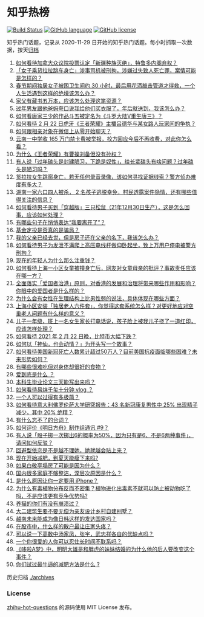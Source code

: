 # 知乎热榜
[![Build Status](https://github.com/ToWeLong/zhihu-hot-questions/workflows/CI/badge.svg)](https://github.com/ToWeLong/zhihu-hot-questions/actions)
[![GitHub language](https://img.shields.io/badge/language-golang-orange.svg)](https://golang.org/)
[![GitHub license](https://img.shields.io/github/license/ToWeLong/zhihu-hot-questions)](https://github.com/ToWeLong/zhihu-hot-questions/blob/main/LICENSE)

知乎热门话题，记录从 2020-11-29 日开始的知乎热门话题。每小时抓取一次数据，按天[归档](./archives)

<!-- BEGIN -->

1. [如何看待加拿大众议院投票认定「新疆种族灭绝」，特鲁多内阁弃权？](https://www.zhihu.com/question/445945386)
1. [「女子乘货拉拉跳车身亡」涉事司机被刑拘，涉嫌过失致人死亡罪，案情可能是怎样的？](https://www.zhihu.com/question/445981125)
1. [春节期间独居女子被困卫生间约 30 小时，最后用花洒敲击管道才得救，一个人生活遇到这样的绝境该怎么办？](https://www.zhihu.com/question/445102164)
1. [家父有藏书五万本，应该怎么处理这笔资源？](https://www.zhihu.com/question/445645653)
1. [过年男友跟他爸妈夸口说我给他们买衣服了，年后就送到，我该怎么办？](https://www.zhihu.com/question/445509834)
1. [如何看唐家三少的作品斗五被定名为《斗罗大陆V重生唐三》？](https://www.zhihu.com/question/445447806)
1. [如何看待 2 月 22 日虎牙《王者荣耀》主播吕德华与某女路人玩家间的争执？](https://www.zhihu.com/question/445700668)
1. [如何跟相亲对象在微信上从零开始聊天？](https://www.zhihu.com/question/265792380)
1. [云南一中学收 165 万门禁卡费被举报，校方回应今后不再收费，对此你怎么看？](https://www.zhihu.com/question/445737309)
1. [为什么《王者荣耀》有曹操刘备但没有孙权？](https://www.zhihu.com/question/445426169)
1. [有人说「过年磕头是封建陋习，下跪是奴性」，给长辈磕头有啥问题？过年磕头是陋习吗？](https://www.zhihu.com/question/367268909)
1. [货拉拉女生跳窗身亡，若无任何录音录像，该如何寻找证据线索？警方侦办难度有多大？](https://www.zhihu.com/question/445878685)
1. [湖南一家六口四人被杀， 2 名孩子逃脱幸免，村民透露案件隐情，还有哪些值得关注的信息？](https://www.zhihu.com/question/445726362)
1. [如何看待男子买到「穿越版」三只松鼠（21年12月30日生产），这是怎么回事，应该如何处理？](https://www.zhihu.com/question/445543821)
1. [有哪些句子在悄悄表达“我要离开了”？](https://www.zhihu.com/question/440637432)
1. [基金定投是否真的是骗局？](https://www.zhihu.com/question/21896324)
1. [我的父亲已经去世，但是房子还在父亲的名下，我该怎么办？](https://www.zhihu.com/question/444363719)
1. [如何看待男子为发泄不满爬上高压电线杆做仰卧起坐，致上万用户停电被警方刑拘？](https://www.zhihu.com/question/445926800)
1. [现在的年轻人为什么那么注重钱？](https://www.zhihu.com/question/440570935)
1. [如何看待上海一小区女童被撞身亡后，网友对女童母亲的批评？事故责任应该在哪一方？](https://www.zhihu.com/question/445872757)
1. [全面落实「爱国者治港」原则，对香港的发展和治理将带来哪些作用和影响？你眼中的爱国者是什么样的？](https://www.zhihu.com/question/445782320)
1. [为什么会有女性在生理结构上比男性弱的说法，具体体现在哪些方面？](https://www.zhihu.com/question/444357475)
1. [上海小区安装「独居老人六件套」，你觉得这套系统怎么样？对更好地应对空巢老人问题有什么样的意义？](https://www.zhihu.com/question/445763028)
1. [儿子一年级，班上一名女生家长打电话说，孩子脸上被我儿子挠了一道红印，应该怎样处理？](https://www.zhihu.com/question/438950620)
1. [如何看待 2021 年 2 月 22 日晚，比特币大幅下跌？](https://www.zhihu.com/question/445826356)
1. [如何以「神仙，也会动情？」为开头写一个故事？](https://www.zhihu.com/question/432901492)
1. [如何看待美国新冠死亡人数累计超过50万人？目前美国抗疫面临哪些困难？未来形势如何？](https://www.zhihu.com/question/445875235)
1. [有哪些很难吃但对身体却很好的食物？](https://www.zhihu.com/question/438629235)
1. [爱到底是什么 ？](https://www.zhihu.com/question/444126370)
1. [本科生毕业论文三天能写出来吗？](https://www.zhihu.com/question/318584992)
1. [如何看待易烊千玺十分钟 vlog ？](https://www.zhihu.com/question/445976166)
1. [一个人可以过得有多极简？](https://www.zhihu.com/question/265827355)
1. [如何看待意大利佛罗伦萨大学研究报告：43 名新冠康复男性中 25% 出现精子减少，其中 20% 绝精？](https://www.zhihu.com/question/445741792)
1. [有什么忘不了的台词？](https://www.zhihu.com/question/444259461)
1. [如何评价《明日方舟》制作组通讯 #9？](https://www.zhihu.com/question/445945839)
1. [有人说「骰子掷一次掷出6的概率为50%，因为只有是6、不是6两种事件」，请问如何反驳？](https://www.zhihu.com/question/330972557)
1. [回避型依恋是不是越不理她，她就越会贴上来？](https://www.zhihu.com/question/435640356)
1. [现在开始减肥，到夏天能瘦下来吗?](https://www.zhihu.com/question/445556435)
1. [如果白敬亭塌房了可能是因为什么？](https://www.zhihu.com/question/442718067)
1. [国内很多家庭不够整洁，深层次原因是什么？](https://www.zhihu.com/question/401778961)
1. [是什么原因让你一定要用 iPhone？](https://www.zhihu.com/question/404878335)
1. [为什么有毒植物分布反而不密集？植物进化出毒素不就可以防止被动物吃了吗，不是应该更有竞争优势吗?](https://www.zhihu.com/question/445030637)
1. [养猫的你们有没有崩溃过？](https://www.zhihu.com/question/445304014)
1. [大二建筑生要不要无偿为亲友设计乡村自建别墅？](https://www.zhihu.com/question/445326537)
1. [越南未来能成为像日韩这样的发达国家吗？](https://www.zhihu.com/question/444791247)
1. [在股市中，什么样的散户最让庄家头疼？](https://www.zhihu.com/question/316561088)
1. [可以说一下高数中汤家凤，张宇，武忠祥各自的优缺点吗？](https://www.zhihu.com/question/424184877)
1. [一个你很爱的人你可以忍住长时间不联系吗？](https://www.zhihu.com/question/443159519)
1. [《哆啦A梦》中，明明大雄是和胖虎的妹妹结婚的为什么他的后人要改变这个事件？](https://www.zhihu.com/question/66532629)
1. [你们试过最牛逼的减肥方法是什么 ?](https://www.zhihu.com/question/357332126)

<!-- END -->

历史归档 [./archives](./archives)


### License
[zhihu-hot-questions](https://github.com/towelong/zhihu-hot-questions) 的源码使用 MIT License 发布。